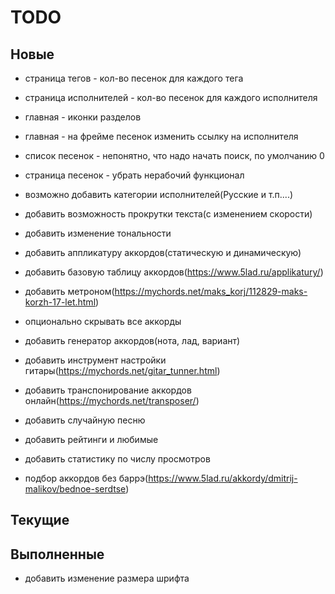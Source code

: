 # TODO


## Новые
- страница тегов - кол-во песенок для каждого тега
- страница исполнителей - кол-во песенок для каждого исполнителя
- главная - иконки разделов
- главная - на фрейме песенок изменить ссылку на исполнителя
- список песенок - непонятно, что надо начать поиск, по умолчанию 0
- страница песенок - убрать нерабочий функционал
- возможно добавить категории исполнителей(Русские и т.п....)
- добавить возможность прокрутки текста(с изменением скорости)
- добавить изменение тональности

- добавить аппликатуру аккордов(статическую и динамическую)
- добавить базовую таблицу аккордов(https://www.5lad.ru/applikatury/)
- добавить метроном(https://mychords.net/maks_korj/112829-maks-korzh-17-let.html)
- опционально скрывать все аккорды
- добавить генератор аккордов(нота, лад, вариант)
- добавить инструмент настройки гитары(https://mychords.net/gitar_tunner.html)
- добавить транспонирование аккордов онлайн(https://mychords.net/transposer/)
- добавить случайную песню
- добавить рейтинги и любимые
- добавить статистику по числу просмотров
- подбор аккордов без баррэ(https://www.5lad.ru/akkordy/dmitrij-malikov/bednoe-serdtse)

## Текущие

## Выполненные
+ добавить изменение размера шрифта
